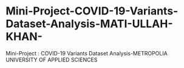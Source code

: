 # Mini-Project-COVID-19-Variants-Dataset-Analysis-MATI-ULLAH-KHAN-
Mini-Project :  COVID-19 Variants Dataset Analysis-METROPOLIA UNIVERSITY OF APPLIED SCIENCES
